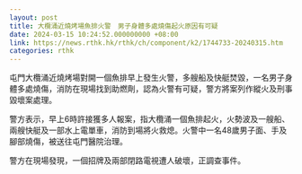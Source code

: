 ```yaml
---
layout: post
title: 大欖涌近燒烤場魚排火警　男子身體多處燒傷起火原因有可疑
date: 2024-03-15 10:24:52.000000000 +08:00
link: https://news.rthk.hk/rthk/ch/component/k2/1744733-20240315.htm
categories: rthk
---
```


屯門大欖涌近燒烤場對開一個魚排早上發生火警，多艘船及快艇焚毀，一名男子身體多處燒傷，消防在現場找到助燃劑，認為火警有可疑，警方將案列作縱火及刑事毀壞案處理。

警方表示，早上6時許接獲多人報案，指大欖涌一個魚排起火，火勢波及一艘船、兩艘快艇及一部水上電單車，消防到場將火救熄。火警中一名48歲男子面、手及腳部燒傷，被送往屯門醫院治理。

警方在現場發現，一個招牌及兩部閉路電視遭人破壞，正調查事件。
